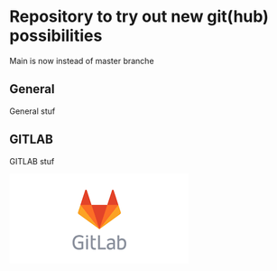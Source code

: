 # Repository to try out new git(hub) possibilities

Main is now instead of master branche

## General

General stuf

## GITLAB

GITLAB stuf

![GITLAB](images/logo_gitlab.png)